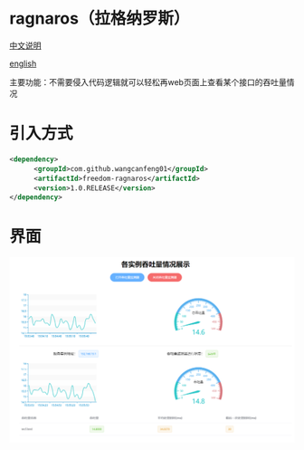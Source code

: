 # ragnaros（拉格纳罗斯）
[中文说明](https://github.com/wangcanfeng01/ragnaros/blob/master/%E4%B8%AD%E6%96%87%E8%AF%B4%E6%98%8E.md)

[english](https://github.com/wangcanfeng01/ragnaros/blob/master/english_explain.md)

主要功能：不需要侵入代码逻辑就可以轻松再web页面上查看某个接口的吞吐量情况
# 引入方式
``` xml
<dependency>
      <groupId>com.github.wangcanfeng01</groupId>
      <artifactId>freedom-ragnaros</artifactId>
      <version>1.0.RELEASE</version>
</dependency>
```
# 界面

![ui.png](https://github.com/wangcanfeng01/ragnaros/raw/master/ui.png)
